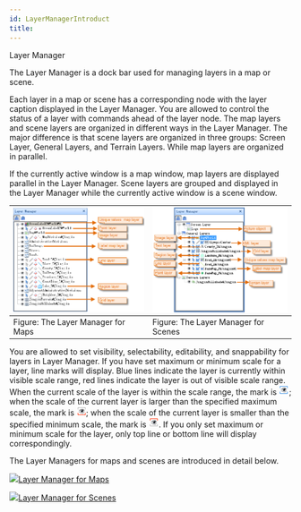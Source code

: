 ```yaml
---
id: LayerManagerIntroduct
title: ﻿  
---  
```

Layer Manager

The Layer Manager is a dock bar used for managing layers in a map or scene.

Each layer in a map or scene has a corresponding node with the layer caption
displayed in the Layer Manager. You are allowed to control the status of a
layer with commands ahead of the layer node. The map layers and scene layers
are organized in different ways in the Layer Manager. The major difference is
that scene layers are organized in three groups: Screen Layer, General Layers,
and Terrain Layers. While map layers are organized in parallel.

If the currently active window is a map window, map layers are displayed
parallel in the Layer Manager. Scene layers are grouped and displayed in the
Layer Manager while the currently active window is a scene window.

![](img-en/Layer2DManager.png) | ![](img-en/Layer3DManager.png)  
---|---  
Figure: The Layer Manager for Maps | Figure: The Layer Manager for Scenes  
  
You are allowed to set visibility, selectability, editability, and
snappability for layers in Layer Manager. If you have set maximum or minimum
scale for a layer, line marks will display. Blue lines indicate the layer is
currently within visible scale range, red lines indicate the layer is out of
visible scale range. When the current scale of the layer is within the scale
range, the mark is ![](img-en/ScaleSee.png); when the scale of the current layer
is larger than the specified maximum scale, the mark is
![](img-en/ScaleSee1.png); when the scale of the current layer is smaller than
the specified minimum scale, the mark is ![](img-en/ScaleSee2.png). If you only
set maximum or minimum scale for the layer, only top line or bottom line will
display correspondingly.

The Layer Managers for maps and scenes are introduced in detail below.

![](../img-en/smalltitle.png)[Layer Manager for Maps](Layer2DManager.htm)

![](../img-en/smalltitle.png)[Layer Manager for Scenes](Layer3DManager.htm)

